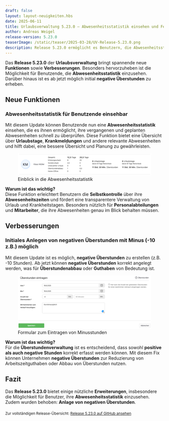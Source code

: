 ```yaml
---
draft: false
layout: layout-neuigkeiten.hbs
date: 2025-06-11
title: Urlaubsverwaltung 5.23.0 – Abwesenheitsstatistik einsehen und Fehlerbehebungen
author: Andreas Weigel
release-version: 5.23.0
teaserImage: /static/teaser/2025-03-28/UV-Release-5.23.0.png
description: Release 5.23.0 ermöglicht es Benutzern, die Abwesenheitsstatistik einzusehen, und behebt Fehler bei den Demodaten und der Erstellung von negativen Überstunden.
---
```


Das **Release 5.23.0** der **Urlaubsverwaltung** bringt spannende neue **Funktionen** sowie **Verbesserungen**. 
Besonders hervorzuheben ist die Möglichkeit für Benutzende, die **Abwesenheitsstatistik** einzusehen. 
Darüber hinaus ist es ab jetzt möglich initial **negative Überstunden** zu erheben.

<!-- more -->

## Neue Funktionen

### Abwesenheitsstatistik für Benutzende einsehbar

Mit diesem Update können Benutzende nun eine **Abwesenheitsstatistik** einsehen, die es ihnen ermöglicht, ihre vergangenen und geplanten Abwesenheiten schnell zu überprüfen. Diese Funktion bietet eine Übersicht über **Urlaubstage**, **Krankmeldungen** und andere relevante Abwesenheiten und hilft dabei, eine bessere Übersicht und Planung zu gewährleisten.

<div class="flex my-8">
    <figure>
        <picture>
            <img
              src="Abwesenheitsstatistik.png"
              alt="Einblick in die Abwesenheitsstatistik"
              decoding="async"
              loading="lazy"
              class="rounded-lg"
            />
        </picture>
        <figcaption class="text-sm text-center">Einblick in die Abwesenheitsstatistik</figcaption>
    </figure>
</div>

**Warum ist das wichtig?**  
Diese Funktion erleichtert Benutzern die **Selbstkontrolle** über ihre **Abwesenheitszeiten** und fördert eine transparentere Verwaltung von Urlaub und Krankheitstagen. Besonders nützlich für **Personalabteilungen** und **Mitarbeiter**, die ihre Abwesenheiten genau im Blick behalten müssen.

## Verbesserungen

### Initiales Anlegen von negativen Überstunden mit Minus (-10 z.B.) möglich

Mit diesem Update ist es möglich, **negative Überstunden** zu erstellen (z.B. -10 Stunden). 
Ab jetzt können **negative Überstunden** korrekt angelegt werden, was für **Überstundenabbau** oder **Guthaben** von Bedeutung ist.

<div class="flex my-8">
    <figure>
        <picture>
            <img
              src="minusstunden.png"
              alt="Formular zum Eintragen von Minusstunden"
              decoding="async"
              loading="lazy"
              class="rounded-lg"
            />
        </picture>
        <figcaption class="text-sm text-center">Formular zum Eintragen von Minusstunden</figcaption>
    </figure>
</div>

**Warum ist das wichtig?**  
Für die **Überstundenverwaltung** ist es entscheidend, dass sowohl **positive als auch negative Stunden** korrekt erfasst werden können. 
Mit diesem Fix können Unternehmen **negative Überstunden** zur Reduzierung von Arbeitszeitguthaben oder Abbau von Überstunden nutzen.

## Fazit

Das **Release 5.23.0** bietet einige nützliche **Erweiterungen**, insbesondere die Möglichkeit für Benutzer, 
ihre **Abwesenheitsstatistik** einzusehen. Zudem wurden behoben: **Anlage von negativen Überstunden**.

<sub>Zur vollständigen Release-Übersicht: [Release 5.23.0 auf GitHub ansehen](https://github.com/urlaubsverwaltung/urlaubsverwaltung/releases/tag/urlaubsverwaltung-5.23.0)</sub>
